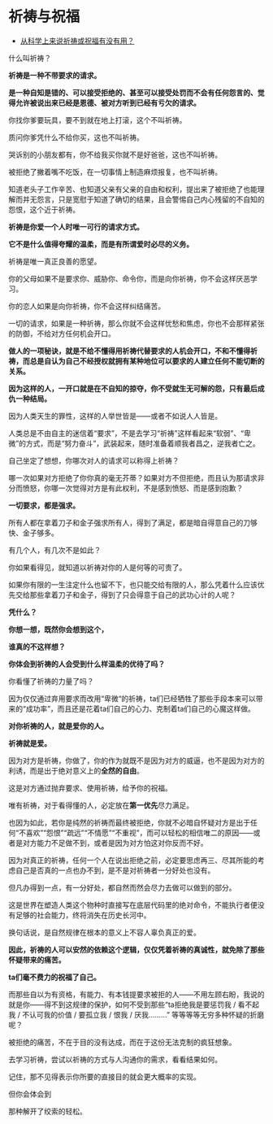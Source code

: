 # 祈祷与祝福

- [从科学上来说祈祷或祝福有没有用？](https://www.zhihu.com/question/23975825/answer/1830683333)


什么叫祈祷？

**祈祷是一种不带要求的请求。**

**是一种自知是错的、可以接受拒绝的、甚至可以接受处罚而不会有任何怨言的、觉得允许被说出来已经是恩德、被对方听到已经有亏欠的请求。**

你找你爹要玩具，要不到就在地上打滚，这个不叫祈祷。

质问你爹凭什么不给你买，这也不叫祈祷。

哭诉别的小朋友都有，你不给我买你就不是好爸爸，这也不叫祈祷。

被拒绝了撇着嘴不吃饭，在一切事情上制造麻烦报复，也不叫祈祷。

知道老头子工作辛苦、也知道父亲有父亲的自由和权利，提出来了被拒绝了也能理解而并无怨言，只是宽慰于知道了确切的结果，且会警惕自己内心残留的不自知的怨恨，这个近于祈祷。

**祈祷是你爱一个人时唯一可行的请求方式。**

**它不是什么值得夸耀的温柔，而是有所谓爱时必尽的义务。**

祈祷是唯一真正良善的愿望。

你的父母如果不是要求你、威胁你、命令你，而是向你祈祷，你不会这样厌恶学习。

你的恋人如果是向你祈祷，你不会这样纠结痛苦。

一切的请求，如果是一种祈祷，那么你就不会这样忧愁和焦虑，你也不会那样紧张的防御，不给对方任何机会开口。

**做人的一项秘诀，就是不给不懂得用祈祷代替要求的人机会开口，不和不懂得祈祷，而总是自认为自己不经授权就拥有某种地位可以要求的人建立任何不能切断的关系。**

**因为这样的人，一开口就是在不自知的掠夺，你不受就生无可解的怨，只有最后成仇一种结局。**

因为人类天生的罪性，这样的人举世皆是——或者不如说人人皆是。

人类总是不由自主的迷信着“要求”，不是去学习“祈祷”这样看起来“软弱”、“卑微”的方式，而是“努力奋斗”，武装起来，随时准备着顺我者昌之，逆我者亡之。

自己坐定了想想，你哪次对人的请求可以称得上祈祷？

哪一次如果对方拒绝了你你真的毫无芥蒂？如果对方不但拒绝，而且认为那请求非分而愤怒，你哪一次觉得对方是有此权利，不是感到愤怒、而是感到抱歉？

**一切要求，都是强求。**

所有人都在拿着刀子和金子强求所有人，得到了满足，都是暗自得意自己的刀够快、金子够多。

有几个人，有几次不是如此？

你如果看得见，就知道以祈祷对你的人是何等的可贵了。

如果你有限的一生注定什么也留不下，也只能交给有限的人，那么凭着什么应该优先交给那些拿着刀子和金子，得到了只会得意于自己的武功心计的人呢？

**凭什么？**

**你想一想，既然你会想到这个，**

**谁真的不这样想？**

**你体会到祈祷的人会受到什么样温柔的优待了吗？**

你看懂了祈祷的力量了吗？

因为仅仅通过弃用要求而改用“卑微“的祈祷，ta们已经牺牲了那些手段本来可以带来的“成功率”，而且还是花着ta们自己的心力、克制着ta们自己的心魔这样做。

**对你祈祷的人，就是爱你的人。**

**祈祷就是爱。**

因为对方是祈祷，你做了，你的作为就既不是因为对方的威逼，也不是因为对方的利诱，而是出于绝对意义上的**全然的自由**。

这是对方通过抛弃要求、使用祈祷，给予你的祝福。

唯有祈祷，对于看得懂的人，必定放在**第一优先**尽力满足。

也因为如此，若你是纯然的祈祷而最终被拒绝，你就不必暗自怀疑对方是出于任何“不喜欢”“怨恨”“疏远”“不情愿”“不重视”，而可以轻松的相信唯二的原因——或者是对方能力不足做不到，或者是因为对方怕这对你反而不好。

因为对真正的祈祷，任何一个人在说出拒绝之前，必定要思虑再三、尽其所能的考虑自己是否真的一点也办不到，是不是对祈祷者一分好处也没有。

但凡办得到一点，有一分好处，都自然而然会尽力去做可以做到的部分。

这是世界在塑造人类这个物种时直接写在底层代码里的绝对命令，不能执行者便没有足够的社会能力，终将消失在历史长河中。

换句话说，是自然规律在根本的意义上不容人辜负真正的爱。

**因此，祈祷的人可以安然的依赖这个逻辑，仅仅凭着祈祷的真诚性，就免除了那些怀疑带来的痛苦。**

**ta们毫不费力的祝福了自己。**

而那些自以为有资格，有能力、有本钱提要求被拒的人——不用左顾右盼，我说的就是你——得不到这规律的保护，如何不受到那些“ta拒绝我是要惩罚我 / 看不起我 / 不认可我的价值 / 要孤立我 / 恨我 / 厌我………” 等等等等无穷多种怀疑的折磨呢？

被拒绝的痛苦，不在于目的没有达成，而在于这份无法克制的疯狂想象。

  

去学习祈祷，尝试以祈祷的方式与人沟通你的需求，看看结果如何。

记住，那不见得表示你所要的直接目的就会更大概率的实现。

但你会体会到

那种解开了绞索的轻松。
